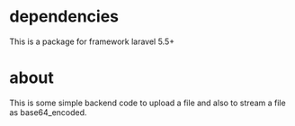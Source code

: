 # dependencies
This is a package for framework laravel 5.5+

# about
This is some simple backend code to upload a file and also to stream a file as base64_encoded.